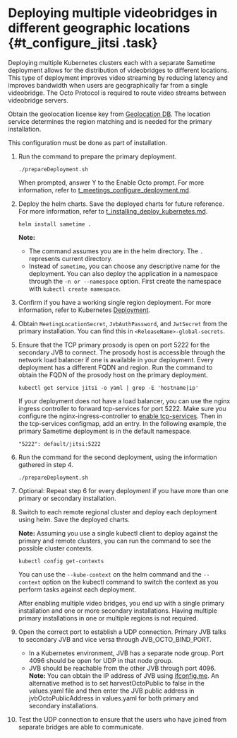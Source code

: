 # Deploying multiple videobridges in different geographic locations {#t_configure_jitsi .task}

Deploying multiple Kubernetes clusters each with a separate Sametime deployment allows for the distribution of videobridges to different locations. This type of deployment improves video streaming by reducing latency and improves bandwidth when users are geographically far from a single videobridge. The Octo Protocol is required to route video streams between videobridge servers.

Obtain the geolocation license key from [Geolocation DB](https://geolocation-db.com/). The location service determines the region matching and is needed for the primary installation.

This configuration must be done as part of installation.

1.  Run the command to prepare the primary deployment.

    ``` {#codeblock_lzm_5lk_55b}
    ./prepareDeployment.sh
    ```

    When prompted, answer Y to the Enable Octo prompt. For more information, refer to [t\_meetings\_configure\_deployment.md](t_meetings_configure_deployment.md).

2.  Deploy the helm charts. Save the deployed charts for future reference. For more information, refer to [t\_installing\_deploy\_kubernetes.md](t_installing_deploy_kubernetes.md).

    ``` {#codeblock_pgr_pjh_y5b}
    helm install sametime .
    ```

    **Note:**

    -   The command assumes you are in the helm directory. The `.` represents current directory.
    -   Instead of `sametime`, you can choose any descriptive name for the deployment. You can also deploy the application in a namespace through the `-n or --namespace` option. First create the namespace with `kubectl create namespace`.
3.  Confirm if you have a working single region deployment. For more information, refer to Kubernetes [Deployment](https://kubernetes.io/docs/concepts/workloads/controllers/deployment/).

4.  Obtain `MeetingLocationSecret`, `JvbAuthPassword`, and `JwtSecret` from the primary installation. You can find this in `<ReleaseName>-global-secrets`.

5.  Ensure that the TCP primary prosody is open on port 5222 for the secondary JVB to connect. The prosody host is accessible through the network load balancer if one is available in your deployment. Every deployment has a different FQDN and region. Run the command to obtain the FQDN of the prosody host on the primary deployment.

    ``` {#codeblock_dd2_kzh_y5b}
    kubectl get service jitsi -o yaml | grep -E 'hostname|ip'
    ```

    If your deployment does not have a load balancer, you can use the nginx ingress controller to forward tcp-services for port 5222. Make sure you configure the nginx-ingress-controller to [enable tcp-services](https://kubernetes.github.io/ingress-nginx/user-guide/exposing-tcp-udp-services/). Then in the tcp-services configmap, add an entry. In the following example, the primary Sametime deployment is in the default namespace.

    ``` {#codeblock_gzs_b13_y5b}
    "5222": default/jitsi:5222
    ```

6.  Run the command for the second deployment, using the information gathered in step 4.

    ``` {#codeblock_egn_qc4_v5b}
    ./prepareDeployment.sh 
    ```

7.  Optional: Repeat step 6 for every deployment if you have more than one primary or secondary installation.

8.  Switch to each remote regional cluster and deploy each deployment using helm. Save the deployed charts.

    **Note:** Assuming you use a single kubectl client to deploy against the primary and remote clusters, you can run the command to see the possible cluster contexts.

    ``` {#codeblock_pyl_xnh_y5b}
    kubectl config get-contexts
    ```

    You can use the `--kube-context` on the helm command and the `--context` option on the kubectl command to switch the context as you perform tasks against each deployment.

    After enabling multiple video bridges, you end up with a single primary installation and one or more secondary installations. Having multiple primary installations in one or multiple regions is not required.


1.  Open the correct port to establish a UDP connection. Primary JVB talks to secondary JVB and vice versa through JVB\_OCTO\_BIND\_PORT.

    -   In a Kubernetes environment, JVB has a separate node group. Port 4096 should be open for UDP in that node group.
    -   JVB should be reachable from the other JVB through port 4096.
    **Note:** You can obtain the IP address of JVB using [ifconfig.me](http://ifconfig.me). An alternative method is to set harvestOctoPublic to false in the values.yaml file and then enter the JVB public address in jvbOctoPublicAddress in values.yaml for both primary and secondary installations.

2.  Test the UDP connection to ensure that the users who have joined from separate bridges are able to communicate.


